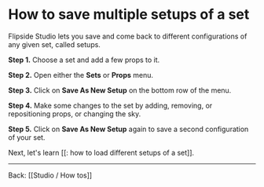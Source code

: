 # How to save multiple setups of a set

Flipside Studio lets you save and come back to different configurations of any given set, called setups.

**Step 1.** Choose a set and add a few props to it.

**Step 2.** Open either the **Sets** or **Props** menu.

**Step 3.** Click on **Save As New Setup** on the bottom row of the menu.

**Step 4.** Make some changes to the set by adding, removing, or repositioning props, or changing the sky.

**Step 5.** Click on **Save As New Setup** again to save a second configuration of your set.

Next, let's learn [[: how to load different setups of a set]].

---

Back: [[Studio / How tos]]
